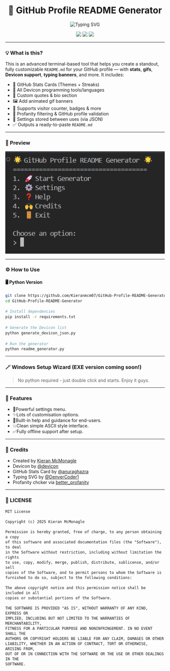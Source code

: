 <h1 align="center">🚀 GitHub Profile README Generator</h1>

<p align="center">
  <img src="https://readme-typing-svg.herokuapp.com?font=Fira+Code&size=25&pause=1000&color=2AF7D0&center=true&vCenter=true&random=false&width=600&height=70&lines=Build+Your+Ultimate+GitHub+Profile;No+coding+experience+needed!" alt="Typing SVG" />
</p>

<p align="center">
  <img src="https://img.shields.io/github/stars/Kieranmcm07/GitHub-Profile-README-Generator?style=social" />
  <img src="https://img.shields.io/github/issues/Kieranmcm07/GitHub-Profile-README-Generator?color=purple" />
  <img src="https://img.shields.io/github/license/Kieranmcm07/GitHub-Profile-README-Generator" />
</p>

---

### 💡 What is this?

This is an advanced terminal-based tool that helps you create a standout, fully customizable `README.md` for your GitHub profile — with **stats**, **gifs**, **Devicon support**, **typing banners**, and more. It includes:

- 🎨 GitHub Stats Cards (Themes + Streaks)
- 🧰 All Devicon programming tools/languages
- 💬 Custom quotes & bio section
- 🖼️ Add animated gif banners
- 🚀 Supports visitor counter, badges & more
- 🧠 Profanity filtering & GitHub profile validation
- 💾 Settings stored between uses (via JSON)
- ✅ Outputs a ready-to-paste `README.md`

---

### 📸 Preview

<p align="center">
  <img src="assets/image1.png" width="700" alt="Tool Demo" />
</p>

---

### ⚙️ How to Use

#### 🖥️ Python Version

```bash
git clone https://github.com/Kieranmcm07/GitHub-Profile-README-Generator
cd GitHub-Profile-README-Generator

# Install dependencies
pip install -r requirements.txt

# Generate the Devicon list
python generate_devicon_json.py

# Run the generator
python readme_generator.py
```

---

### 🪄 Windows Setup Wizard (EXE version coming soon!)
> No python required - just double click and starts. Enjoy it guys.

---

### 🧩 Features
- 🔧Powerful settings menu.
- ✨Lots of customisation options.
- 🧠Built-in help and guidance for end-users.
- 💥Clean simple ASCII style interface.
- ✅Fully offline support after setup.

---

### 🙌 Credits

- Created by [Kieran McMonagle](https://github.com/Kieranmcm07)
- Devicon by [@devicon](https://github.com/devicons/devicon)
- GitHub Stats Card by [@anuraghazra](https://github.com/anuraghazra/github-readme-stats)
- Typing SVG by [@DenverCoder1](https://github.com/DenverCoder1/readme-typing-svg)
- Profanity chcker via [better_profanity](https://pypi.org/project/better-profanity/)

---

### 📜 LICENSE
```
MIT License

Copyright (c) 2025 Kieran McMonagle

Permission is hereby granted, free of charge, to any person obtaining a copy
of this software and associated documentation files (the "Software"), to deal
in the Software without restriction, including without limitation the rights
to use, copy, modify, merge, publish, distribute, sublicense, and/or sell
copies of the Software, and to permit persons to whom the Software is
furnished to do so, subject to the following conditions:

The above copyright notice and this permission notice shall be included in all
copies or substantial portions of the Software.

THE SOFTWARE IS PROVIDED "AS IS", WITHOUT WARRANTY OF ANY KIND, EXPRESS OR
IMPLIED, INCLUDING BUT NOT LIMITED TO THE WARRANTIES OF MERCHANTABILITY,
FITNESS FOR A PARTICULAR PURPOSE AND NONINFRINGEMENT. IN NO EVENT SHALL THE
AUTHORS OR COPYRIGHT HOLDERS BE LIABLE FOR ANY CLAIM, DAMAGES OR OTHER
LIABILITY, WHETHER IN AN ACTION OF CONTRACT, TORT OR OTHERWISE, ARISING FROM,
OUT OF OR IN CONNECTION WITH THE SOFTWARE OR THE USE OR OTHER DEALINGS IN THE
SOFTWARE.
```

